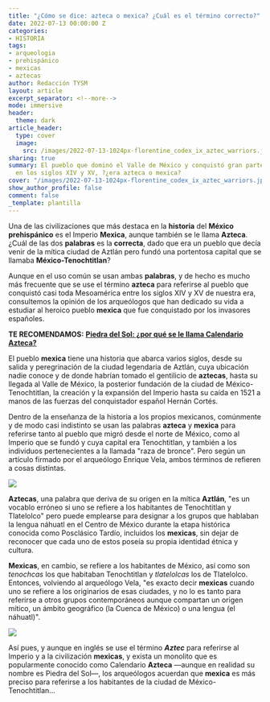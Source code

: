 ```yaml
---
title: "¿Cómo se dice: azteca o mexica? ¿Cuál es el término correcto?"
date: 2022-07-13 00:00:00 Z
categories:
- HISTORIA
tags:
- arqueologia
- prehispánico
- mexicas
- aztecas
author: Redacción TYSM
layout: article
excerpt_separator: <!--more-->
mode: immersive
header:
  theme: dark
article_header:
  type: cover
  image:
    src: /images/2022-07-13-1024px-florentine_codex_ix_aztec_warriors.jpeg
sharing: true
summary: El pueblo que dominó el Valle de México y conquistó gran parte de Mesoamérica
  en los siglos XIV y XV, ?¿era azteca o mexica?
cover: "/images/2022-07-13-1024px-florentine_codex_ix_aztec_warriors.jpeg"
show_author_profile: false
comment: false
_template: plantilla
---
```







Una de las civilizaciones que más destaca en la **historia** del **México** **prehispánico** es el Imperio **Mexica**, aunque también se le llama **Azteca**. ¿Cuál de las dos **palabras** es la **correcta**, dado que era un pueblo que decía venir de la mítica ciudad de Aztlán pero fundó una portentosa capital que se llamaba **México-Tenochtitlan**?

Aunque en el uso común se usan ambas **palabras**, y de hecho es mucho más frecuente que se use el término **azteca** para referirse al pueblo que conquistó casi toda Mesoamérica entre los siglos XIV y XV de nuestra era, consultemos la opinión de los arqueólogos que han dedicado su vida a estudiar al heroico pueblo **mexica** que fue conquistado por los invasores españoles.

**TE RECOMENDAMOS:** [**Piedra del Sol: ¿por qué se le llama Calendario Azteca?**](https://blog.tonoysumariachi.com/historia/2022/08/26/piedra-del-sol-por-que-se-le-llama-calendario-azteca.html)

El pueblo **mexica** tiene una historia que abarca varios siglos, desde su salida y peregrinación de la ciudad legendaria de Aztlán, cuya ubicación nadie conoce y de donde habrían tomado el gentilicio de **aztecas**, hasta su llegada al Valle de México, la posterior fundación de la ciudad de México-Tenochtitlan, la creación y la expansión del Imperio hasta su caída en 1521 a manos de las fuerzas del conquistador español Hernán Cortés.

Dentro de la enseñanza de la historia a los propios mexicanos, comúnmente y de modo casi indistinto se usan las palabras **azteca** y **mexica** para referirse tanto al pueblo que migró desde el norte de México, como al Imperio que se fundó y cuya capital era Tenochtitlan, y también a los individuos pertenecientes a la llamada "raza de bronce". Pero según un artículo firmado por el arqueólogo Enrique Vela, ambos términos de refieren a cosas distintas.

![](https://upload.wikimedia.org/wikipedia/commons/thumb/c/cc/Tlatelolco_Market_Diorama.jpg/1024px-Tlatelolco_Market_Diorama.jpg)

**Aztecas**, una palabra que deriva de su origen en la mítica **Aztlán**, "es un vocablo erróneo si uno se refiere a los habitantes de Tenochtitlan y Tlatelolco" pero puede emplearse para designar a los grupos que hablaban la lengua náhuatl en el Centro de México durante la etapa histórica conocida como Posclásico Tardío, incluidos los **mexicas**, sin dejar de reconocer que cada uno de estos poseía su propia identidad étnica y cultura.

**Mexicas**, en cambio, se refiere a los habitantes de México, así como son _tenochcas_ los que habitaban Tenochtitlan y _tlatelolcas_ los de Tlatelolco. Entonces, volviendo al arqueólogo Vela, "es exacto decir **mexicas** cuando uno se refiere a los originarios de esas ciudades, y no lo es tanto para referirse a otros grupos contemporáneos aunque compartan un origen mítico, un ámbito geográfico (la Cuenca de México) o una lengua (el náhuatl)".

![](https://upload.wikimedia.org/wikipedia/commons/thumb/a/ac/Aztec_Sun_Stone_or_Calendar_Stone.jpg/1024px-Aztec_Sun_Stone_or_Calendar_Stone.jpg)

Así pues, y aunque en inglés se use el término **_Aztec_** para referirse al Imperio y a la civilización **mexicas**, y exista un monolito que es popularmente conocido como Calendario **Azteca** —aunque en realidad su nombre es Piedra del Sol—, los arqueólogos acuerdan que **mexica** es más preciso para referirse a los habitantes de la ciudad de México-Tenochtitlan…
